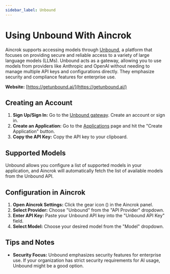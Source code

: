 ```yaml
---
sidebar_label: Unbound
---
```


# Using Unbound With Aincrok

Aincrok supports accessing models through [Unbound](https://getunbound.ai/), a platform that focuses on providing secure and reliable access to a variety of large language models (LLMs). Unbound acts as a gateway, allowing you to use models from providers like Anthropic and OpenAI without needing to manage multiple API keys and configurations directly. They emphasize security and compliance features for enterprise use.

**Website:** [https://getunbound.ai/](https://getunbound.ai/)

## Creating an Account

1.  **Sign Up/Sign In:** Go to the [Unbound gateway](https://gateway.getunbound.ai). Create an account or sign in.
2.  **Create an Application:** Go to the [Applications](https://gateway.getunbound.ai/ai-gateway-applications) page and hit the "Create Application" button.
3.  **Copy the API Key:** Copy the API key to your clipboard.

## Supported Models

Unbound allows you configure a list of supported models in your application, and Aincrok will automatically fetch the list of available models from the Unbound API.

## Configuration in Aincrok

1.  **Open Aincrok Settings:** Click the gear icon (<Codicon name="gear" />) in the Aincrok panel.
2.  **Select Provider:** Choose "Unbound" from the "API Provider" dropdown.
3.  **Enter API Key:** Paste your Unbound API key into the "Unbound API Key" field.
4.  **Select Model:** Choose your desired model from the "Model" dropdown.

## Tips and Notes

- **Security Focus:** Unbound emphasizes security features for enterprise use. If your organization has strict security requirements for AI usage, Unbound might be a good option.
